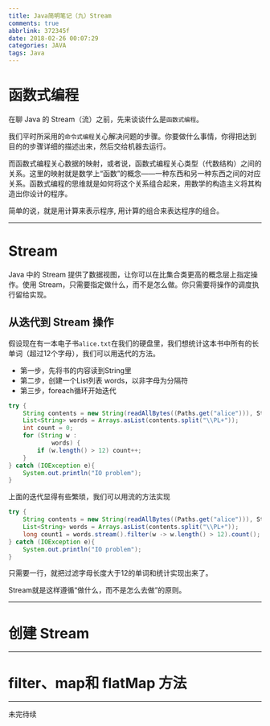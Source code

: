 ```yaml
---
title: Java简明笔记（九）Stream
comments: true
abbrlink: 372345f
date: 2018-02-26 00:07:29
categories: JAVA
tags: Java
---
```


# 函数式编程

在聊 Java 的 Stream（流）之前，先来谈谈什么是`函数式编程`。

我们平时所采用的`命令式编程`关心解决问题的步骤。你要做什么事情，你得把达到目的的步骤详细的描述出来，然后交给机器去运行。

而函数式编程关心数据的映射，或者说，函数式编程关心类型（代数结构）之间的关系。这里的映射就是数学上“函数”的概念——一种东西和另一种东西之间的对应关系。函数式编程的思维就是如何将这个关系组合起来，用数学的构造主义将其构造出你设计的程序。

简单的说，就是用计算来表示程序, 用计算的组合来表达程序的组合。

---

# Stream

Java 中的 Stream 提供了数据视图，让你可以在比集合类更高的概念层上指定操作。使用 Stream，只需要指定做什么，而不是怎么做。你只需要将操作的调度执行留给实现。

## 从迭代到 Stream 操作

假设现在有一本电子书`alice.txt`在我们的硬盘里，我们想统计这本书中所有的长单词（超过12个字母），我们可以用迭代的方法。

* 第一步，先将书的内容读到String里
* 第二步，创建一个List列表 words，以非字母为分隔符
* 第三步，foreach循环开始迭代

```java
try {
    String contents = new String(readAllBytes((Paths.get("alice"))), StandardCharsets.UTF_8);
    List<String> words = Arrays.asList(contents.split("\\PL+"));
    int count = 0;
    for (String w :
            words) {
        if (w.length() > 12) count++;
    }
} catch (IOException e){
    System.out.println("IO problem");
}
```

上面的迭代显得有些繁琐，我们可以用流的方法实现

```java
try {
    String contents = new String(readAllBytes((Paths.get("alice"))), StandardCharsets.UTF_8);
    List<String> words = Arrays.asList(contents.split("\\PL+"));
    long count1 = words.stream().filter(w -> w.length() > 12).count();
} catch (IOException e){
    System.out.println("IO problem");
}
```

只需要一行，就把过滤字母长度大于12的单词和统计实现出来了。

Stream就是这样遵循“做什么，而不是怎么去做”的原则。

---

# 创建 Stream

---

# filter、map和 flatMap 方法

---

未完待续

